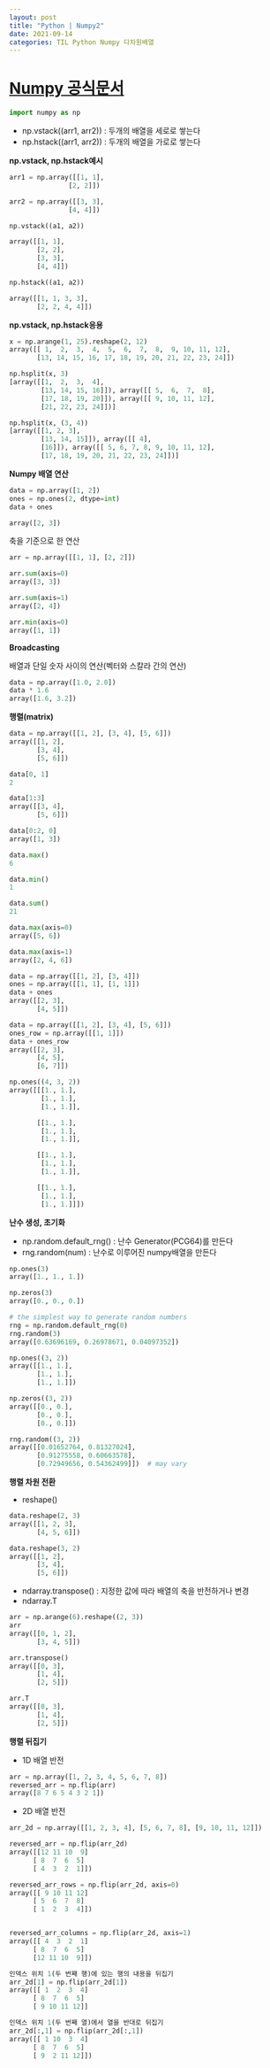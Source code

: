 ```yaml
---
layout: post
title: "Python | Numpy2"
date: 2021-09-14
categories: TIL Python Numpy 다차원배열
---
```


# [Numpy 공식문서](https://numpy.org/doc/stable/user/absolute_beginners.html)

```python
import numpy as np
```

- np.vstack((arr1, arr2)) : 두개의 배열을 세로로 쌓는다
- np.hstack((arr1, arr2)) : 두개의 배열을 가로로 쌓는다

**np.vstack, np.hstack예시**

```python
arr1 = np.array([[1, 1],
               [2, 2]])

arr2 = np.array([[3, 3],
               [4, 4]])

np.vstack((a1, a2))

array([[1, 1],
       [2, 2],
       [3, 3],
       [4, 4]])

np.hstack((a1, a2))

array([[1, 1, 3, 3],
       [2, 2, 4, 4]])
```

**np.vstack, np.hstack응용**

```python
x = np.arange(1, 25).reshape(2, 12)
array([[ 1,  2,  3,  4,  5,  6,  7,  8,  9, 10, 11, 12],
       [13, 14, 15, 16, 17, 18, 19, 20, 21, 22, 23, 24]])

np.hsplit(x, 3)
[array([[1,  2,  3,  4],
        [13, 14, 15, 16]]), array([[ 5,  6,  7,  8],
        [17, 18, 19, 20]]), array([[ 9, 10, 11, 12],
        [21, 22, 23, 24]])]

np.hsplit(x, (3, 4))
[array([[1, 2, 3],
        [13, 14, 15]]), array([[ 4],
        [16]]), array([[ 5, 6, 7, 8, 9, 10, 11, 12],
        [17, 18, 19, 20, 21, 22, 23, 24]])]
```

**Numpy 배열 연산**

```python
data = np.array([1, 2])
ones = np.ones(2, dtype=int)
data + ones

array([2, 3])
```

축을 기준으로 한 연산

```python
arr = np.array([[1, 1], [2, 2]])

arr.sum(axis=0)
array([3, 3])

arr.sum(axis=1)
array([2, 4])

arr.min(axis=0)
array([1, 1])
```

**Broadcasting**

배열과 단일 숫자 사이의 연산(벡터와 스칼라 간의 연산)

```python
data = np.array([1.0, 2.0])
data * 1.6
array([1.6, 3.2])
```

**행렬(matrix)**

```python
data = np.array([[1, 2], [3, 4], [5, 6]])
array([[1, 2],
       [3, 4],
       [5, 6]])

data[0, 1]
2

data[1:3]
array([[3, 4],
       [5, 6]])

data[0:2, 0]
array([1, 3])

data.max()
6

data.min()
1

data.sum()
21

data.max(axis=0)
array([5, 6])

data.max(axis=1)
array([2, 4, 6])
```

```python
data = np.array([[1, 2], [3, 4]])
ones = np.array([[1, 1], [1, 1]])
data + ones
array([[2, 3],
       [4, 5]])

data = np.array([[1, 2], [3, 4], [5, 6]])
ones_row = np.array([[1, 1]])
data + ones_row
array([[2, 3],
       [4, 5],
       [6, 7]])
```

```python
np.ones((4, 3, 2))
array([[[1., 1.],
        [1., 1.],
        [1., 1.]],

       [[1., 1.],
        [1., 1.],
        [1., 1.]],

       [[1., 1.],
        [1., 1.],
        [1., 1.]],

       [[1., 1.],
        [1., 1.],
        [1., 1.]]])
```

**난수 생성, 초기화**

- np.random.default_rng() : 난수 Generator(PCG64)를 만든다
- rng.random(num) : 난수로 이루어진 numpy배열을 만든다

```python
np.ones(3)
array([1., 1., 1.])

np.zeros(3)
array([0., 0., 0.])

# the simplest way to generate random numbers
rng = np.random.default_rng(0)
rng.random(3)
array([0.63696169, 0.26978671, 0.04097352])

np.ones((3, 2))
array([[1., 1.],
       [1., 1.],
       [1., 1.]])

np.zeros((3, 2))
array([[0., 0.],
       [0., 0.],
       [0., 0.]])

rng.random((3, 2))
array([[0.01652764, 0.81327024],
       [0.91275558, 0.60663578],
       [0.72949656, 0.54362499]])  # may vary
```

**행렬 차원 전환**

- reshape()

```python
data.reshape(2, 3)
array([[1, 2, 3],
       [4, 5, 6]])

data.reshape(3, 2)
array([[1, 2],
       [3, 4],
       [5, 6]])
```

- ndarray.transpose() : 지정한 값에 따라 배열의 축을 반전하거나 변경
- ndarray.T

```python
arr = np.arange(6).reshape((2, 3))
arr
array([[0, 1, 2],
       [3, 4, 5]])

arr.transpose()
array([[0, 3],
       [1, 4],
       [2, 5]])

arr.T
array([[0, 3],
       [1, 4],
       [2, 5]])
```

**행렬 뒤집기**

- 1D 배열 반전

```python
arr = np.array([1, 2, 3, 4, 5, 6, 7, 8])
reversed_arr = np.flip(arr)
array([8 7 6 5 4 3 2 1])
```

- 2D 배열 반전

```python
arr_2d = np.array([[1, 2, 3, 4], [5, 6, 7, 8], [9, 10, 11, 12]])

reversed_arr = np.flip(arr_2d)
array([[12 11 10  9]
      [ 8  7  6  5]
      [ 4  3  2  1]])

reversed_arr_rows = np.flip(arr_2d, axis=0)
array([[ 9 10 11 12]
      [ 5  6  7  8]
      [ 1  2  3  4]])


reversed_arr_columns = np.flip(arr_2d, axis=1)
array([[ 4  3  2  1]
      [ 8  7  6  5]
      [12 11 10  9]])

인덱스 위치 1(두 번째 행)에 있는 행의 내용을 뒤집기
arr_2d[1] = np.flip(arr_2d[1])
array([[ 1  2  3  4]
      [ 8  7  6  5]
      [ 9 10 11 12]]

인덱스 위치 1(두 번째 열)에서 열을 반대로 뒤집기
arr_2d[:,1] = np.flip(arr_2d[:,1])
array([[ 1 10  3  4]
      [ 8  7  6  5]
      [ 9  2 11 12]])
```
